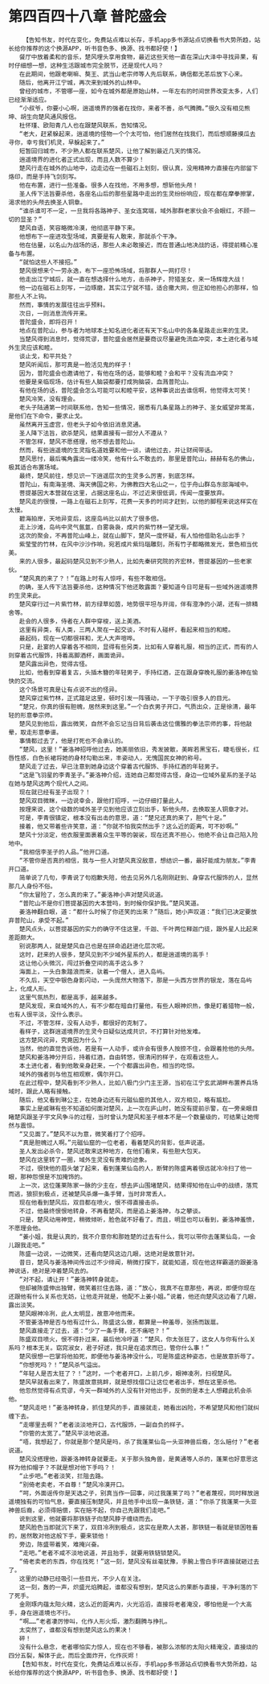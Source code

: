 # 第四百四十八章 普陀盛会
        【告知书友，时代在变化，免费站点难以长存，手机app多书源站点切换看书大势所趋，站长给你推荐的这个换源APP，听书音色多、换源、找书都好使！】
       餐厅中放着柔和的音乐，楚风埋头享用食物，最近这些天他一直在深山大泽中寻找异果，有时仔细想一想，这种生活跟城市完全脱节，还是现代人吗？
       在此期间，他跟老喇嘛、獒王、武当山老宗师等人先后联系，确信都无恙后放下心来。
       随后，他离开江宁城，再次来到城外的山林中。
       曾经的城市，不管哪一座，如今在城外都是原始山林，一年左右的时间世界改变太多，人们已经渐渐适应。
       “小叔爷，你要小心啊，逍遥境界的强者在找你，来者不善，杀气腾腾。”很久没有相见熊坤、胡生向楚风通风报信。
       杜怀瑾、欧阳青几人也在跟楚风联系，告知情况。
       “老大，赶紧躲起来，逍遥境的怪物一个个太可怕，他们居然在找我们，而后想顺藤摸瓜去寻你，幸亏我们机灵，早躲起来了。”
       短暂回归城市，不少熟人都在联系楚风，让他了解到最近几天的情况。
       逍遥境界的进化者正式出现，而且人数不算少！
       楚风行走在城外的山地中，边走边在一些磁石上划刻，很认真，没用精神力直接在内部留下烙印，而是手持飞剑刻写。
       他在布置，进行一些准备。很多人在找他，不用多想，想斩他头颅！
       圣人传下法旨要杀他，各座名山后的那些星路中走出的生灵纷纷响应，现在都在摩拳擦掌，渴求他的头颅去换圣人铜章。
       “谁杀谁可不一定，一旦我将各路神子、圣女连窝端，域外那群老家伙会不会眼红，不顾一切的显圣？”
       楚风自语，笑容略微冷漠，他彻底平静下来。
       他想布下一座进攻型场域，真要是有人敢来，那就杀个干净。
       他在估量，以名山为战场的话，那些人未必敢接近，而在普通山地决战的话，得提前精心准备与布置。
       “就怕这些人不接招。”
       楚风很想来个一劳永逸，布下一座恐怖场域，将那群人一网打尽！
       他走出江宁城后，就一直在想选择什么地方，击杀神子，狩猎圣女，来一场辉煌大战！
       他一边在磁石上刻写，一边琢磨，其实江宁就不错，适合撒大网，但正如他担心的那样，怕那些人不上钩。
       然而，事情的发展往往出乎预料。
       次日，一则消息流传开来。
       普陀盛会，即将召开！
       地点在普陀山，参与者为地球本土知名进化者还有天下名山中的各条星路走出来的生灵。
       当楚风得到消息时，觉得荒谬，普陀盛会居然是要商议尽量避免流血冲突，本土进化者与域外生灵应该和睦。
       谈止戈，和平共处？
       楚风听闻后，那可真是一脸活见鬼的样子！
       因为，普陀盛会也邀请他了，有他在场的话，能够和睦？会和平？没有流血冲突？
       他要是亲临现场，估计有些人脑袋都要打成狗脑袋，血溅普陀山。
       有他在场的话，普陀盛会怎么可能可以和睦平安，这种事说出去谁信啊，他觉得太可笑！
       楚风冷笑，没有理会。
       老头子陆通第一时间联系他，告知一些情况，据悉有几条星路上的神子、圣女威望非常高，是他们在下命令，要求止戈。
       虽然离开玉虚宫，但老头子如今依旧消息灵通。
       圣人降下法旨，欲杀楚风，结果直接有一部分人不遵从？
       不管怎样，楚风不愿搭理，他不想去普陀山。
       然而，有些逍遥境的生灵指名道姓要和他一谈，请他过去，并让财阀带话。
       楚风思忖，最后嘴角露出一缕冷笑，他有什么不敢去的，那里是普陀山，赫赫有名的佛山，极其适合布置场域。
       最终，楚风前往，想见识一下逍遥层次的生灵多么厉害，到底怎样。
       普陀山，有南海圣境、海天佛国之称，为佛教四大名山之一，位于舟山群岛东部海域中。
       菩提基因大本营就在这里，占据这座名山，不过近来很低调，传闻一度要放弃。
       楚风走的很慢，一路上在磁石上刻写，花费一天多的时间才赶到，以他的脚程来说这样实在太慢。
       碧海拍岸，天地异变后，这座岛屿比以前大了很多倍。
       走上沙滩，岛屿中灵气氤氲，白雾袅袅，成片的紫竹林一望无垠。
       这次的聚会，不再普陀山峰上，就在山脚下，楚风一度怀疑，有人怕他借助名山出手？
       紫莹莹的竹林，在风中沙沙作响，宛若成片紫玛瑙雕刻，所有竹子都略微发光，景色相当优美。
       来的人很多，最起码楚风见到不少熟人，比如先秦研究院的齐宏林，菩提基因的一些老家伙。
       “楚风真的来了？！”在路上时有人惊呼，有些不敢相信。
       的确，圣人传下法旨要杀他，这种情况下他还敢露面？要知道今日可是有一些域外逍遥境界的生灵来此。
       楚风穿行过一片紫竹林，前方绿草如茵，地势很平坦与开阔，伴有澄净的小湖，还有一排精舍等。
       赴会的人很多，侍者在人群中穿梭，送上美酒。
       这里有异类，有人类，三两人聚在一起交谈，不时有人碰杯，看起来相当的和睦。
       最起码，现在一切都很祥和，无人大声喧哗。
       只是，赴宴的人穿着各不相同，显得有些另类，比如有人穿着礼服，相当的正式，而有的人则穿着古代服饰，持着高脚酒杯，画面诡异。
       楚风露出异色，觉得古怪。
       比如，他看到穿着复古，头插木簪的年轻男子，手持红酒，正在跟身穿晚礼服的姜洛神在愉快的交流。
       这个场景可真是让有点说不出的怪异。
       楚风穿过紫竹林，正式踏足这里，顿时引发一阵骚动，一下子吸引很多人的目光。
       “楚兄，你真的很有胆魄，居然来到这里。”一个白衣男子开口，气质出众，正是徐清，最年轻的形意拳宗师。
       楚风见到他后，露出微笑，自然不会忘记当日背后袭击这位儒雅的拳法宗师的事，将他敲晕，取走形意拳谱。
       事情都过去了，他是打死也不会承认的。
       “楚风，这里！”姜洛神招呼他过去，她美丽依旧，秀发披散，美眸若黑宝石，睫毛很长，红唇性感，白色长裙将她的身材勾勒出来，丰姿动人，无愧国民女神的称号。
       楚风走了过去，早已注意到她身边这个穿着古代服饰、手持红酒的年轻男子。
       “这是飞羽星的李青圣子。”姜洛神介绍，连她自己都觉得古怪，身边一位域外星系的圣子站在她与楚风这两个现代人之间。
       现在就已经有圣子出现？！
       楚风双目微眯，一边说幸会，跟他打招呼，一边仔细打量此人。
       按理来说，这个级数的域外圣子见到他应该立刻出手，斩他头颅，去换取圣人铜章才对。
       可是，李青很镇定，根本没有出击的意思，道：“楚兄还真的来了，胆气十足。”
       接着，他又带着些许笑意，道：“你就不怕我突然出手？这么近的距离，可不妙啊。”
       楚风十分淡定，他衣服里面裹着众生平等的袈裟，现在还真不担心，他绝不会让自己陷入险地中。
       “我相信李圣子的人品。”他开口道。
       “不管你是否真的相信，我与一些人对楚风真没敌意，想结识一番，最好能成为朋友。”李青开口道。
       简单说了几句，李青说了句抱歉失陪，他去见另外几名刚刚赶到、身穿古代服饰的人，显然那几人身份不俗。
       “你太冒险了，怎么真的来了。”姜洛神小声对楚风说道。
       “普陀山不是你们菩提基因的大本营吗，到时候你保护我。”楚风笑道。
       姜洛神翻白眼，道：“都什么时候了你还笑的出来？”随后，她小声叹道：“我们已决定要放弃普陀山，承受不起。”
       楚风点头，以菩提基因的实力的确守不住这里，千迦、千叶两位释迦门徒，跟外星人比起来差距颇大。
       别说那两人，就是楚风自己也是在拼命追赶进化层次呢。
       这时，赶来的人很多，楚风见到不少域外星系的人，都是逍遥境的高手！
       这让他心头微沉，闯过折叠空间的高手这么多？
       海面上，一头白象踏浪而来，驮着一个僧人，进入岛屿。
       不久后，天空中银色身影闪动，一头庞然大物落下，那是一头西方世界的银龙，落在岛屿上，化成人形。
       这里气氛热烈，都是高手，越来越多。
       楚风发现，来自域外的人，有不少都在暗自打量他，有些人眼神炽热，像是盯着猎物一般，也有人很平淡，没什么表示。
       不过，不管怎样，没有人动手，都很好的克制了。
       看样子，这群逍遥境界的生灵今日疑似达成共识，不打算针对他发难。
       这方楚风诧异，究竟因为什么？
       当然，他的直觉告诉他，若是有一人动手，或许会有很多人按捺不住，会跟着抢他的头颅。
       楚风和姜洛神分开后，持着红酒，自由转悠，很清闲的样子，在观看这些人。
       本土进化者，看到他敢亲身赶来，一个个都露出异色，相当的吃惊。
       域外的强者则与他互相观察，偶尔开口。
       在此过程中，楚风看到不少熟人，比如八极门少门主王源，当初在江宁玄武湖畔布置养兵场域时，跟此人略有接触。
       随后，他又看到琳公主，在她身边还有元磁仙窟的其他人，双方相见，略有尴尬。
       事实上是戚琳有些不知道如何面对楚风，上一次在庐山时，她没有提前示警，在一旁亲眼目睹楚风跟圣子宇文风争斗的过程，当时曾认为楚风和圣子根本不是一个数量级的，可结果让她愕然与震惊。
       “又见面了。”楚风不以为意，微笑着打了个招呼。
       “真是胆魄过人啊。”元磁仙窟的一位老者，看着楚风的背影，低声说道。
       圣人发出必杀令，楚风还敢来这种地方，在他们看来，有些胆大包天。
       楚风在这里转了一圈，域外生灵没有责难的迹象。
       不过，很快他的眉头皱了起来，看到蓬莱仙岛的人，断臂的陈盛离着很远就冷冷扫了他一眼，那种怨恨是不加掩饰的。
       上一次，这位蓬莱陈家一脉的少主在，想去庐山围堵楚风，结果得知他在山中的战绩，落荒而逃，狼狈到极点，还被楚风杀爆一条手臂，当时非常丢人。
       现在他看到楚风后，双目都在喷火，恨不得直接击杀。
       不过，他最终恨恨地转身，不再看楚风，而是追上姜洛神，与之攀谈。
       只是，楚风动用神觉，稍微倾听，脸色就不好看了。而且，明显也可以看到，姜洛神羞愤，不愿理会他。
       “姜小姐，我是认真的，我不介意你和那姓楚的过去有什么，我可以带你去蓬莱仙岛，一会儿跟我走吧。”
       陈盛一边说，一边微笑，还看向楚风这边几眼，这绝对是故意针对。
       昔日，楚风与姜洛神间传出过不少绯闻，稍微打探下，就能知道，现在他这样霸道的跟姜洛神说话，绝对是冲着楚风去的。
       “对不起，请让开！”姜洛神转身就走。
       但却被陈盛伸出独臂，微笑着拦住去路，道：“放心，我真不在意那些，再说，即便你现在还跟他有什么关系也无妨，让他走开就是，他配不上姜小姐。”说着，他还向楚风这边看了几眼，露出淡笑。
       楚风眼神冷冽，此人太明显，故意冲他而来。
       不管姜洛神是否与他有过什么，陈盛这么做，都算是一种羞辱，张扬而跋扈。
       楚风直接走了过去，道：“少了一条手臂，还不痛吧？！”
       陈盛双目喷火，恨不得扑过来，最后他冷哼道：“楚风，你太张狂了，这女人与你有什么关系吗？根本无关。窈窕淑女，君子好逑，我只是在追求而已，管你什么事！”
       楚风很想一巴掌将他拍死，即便他与姜洛神没什么，可是陈盛这种姿态，也是故意折辱了。
       “你想死吗？！”楚风杀气溢出。
       “年轻人是否太狂了？！”这时，一个老者开口，上前几步，眼神凌冽，扫视楚风。
       楚风早就看出来了，陈盛故意挑衅，就是想找借口让这位老者出手，想在这里杀他。
       他忽然觉得有点荒谬，今天一群域外的人没有针对他出手，反倒的是本土人想藉此机会杀他。
       “楚风走吧！”姜洛神转身，抓住楚风的手，直接就走，她看出凶险，不希望楚风和他们就纠缠下去。
       “走哪里去啊？”老者淡淡地开口，古代服饰，一副自负的样子。
       “你管的太宽了。”楚风平淡地说道。
       “唔，我想起了，你就是那个楚风是吗，杀了我蓬莱仙岛一头亚神兽后裔，怎么赔付？”老者说道。
       楚风没搭理他，跟姜洛神转身就要走。关于那头独角兽，是黄通等人杀的，蓬莱也好意思这样为他扣帽子？不就是想对他下手吗？！
       “止步吧。”老者淡笑，拦阻去路。
       “别倚老卖老，不自尊！”楚风冷漠开口。
       “呵，外面谣传你是天选之子，别真当作一回事，问过我蓬莱了吗？”老者蔑视，同时释放逍遥境独有的可怕气息，要直接压制楚风，并且他手中出现一条铁链，道：“你杀了我蓬莱一头亚神兽后裔，必须得赔偿，实在赔不起，你自己先跟我们走吧。”
       说到这里，他就要将那铁链子向楚风脖子缠绕而去。
       楚风脸色当即就沉下来了，双目冷冽到极点，这实在是欺人太甚，那铁链一看就是锁困牲畜的，居然敢对他这般下手，要来锁他！
       旁边，陈盛带着笑，难掩兴奋。
       “走吧。”老者不咸不淡地说道，并且抬手，就要用铁链锁楚风。
       “倚老卖老的东西，你在找死！”这一刻，楚风没有丝毫犹豫，手腕上雪白手环直接就砸过去了。
       这里的动静已经吸引一些目光，不少人在关注。
       这一刻，轰的一声，炽盛光焰腾起，谁都没有想到，楚风这么的果断与直接，干净利落的下了死手。
       金刚琢内蕴太阳火精，这么近的距离内，火光滔滔，直接将老者淹没，哪怕他是一个大高手，身在逍遥境也不行。
       “啊……”老者凄厉惨叫，化作人形火炬，激烈翻腾与挣扎。
       太突然了，谁都没有想到楚风这么的果决！
       砰！
       没有什么悬念，老者哪怕实力惊人，现在也不够看，被那么浓郁的太阳火精淹没，直接烧的四分五裂，解体于此，而后全面炸开，化作灰烬！
       【告知书友，时代在变化，免费站点难以长存，手机app多书源站点切换看书大势所趋，站长给你推荐的这个换源APP，听书音色多、换源、找书都好使！】